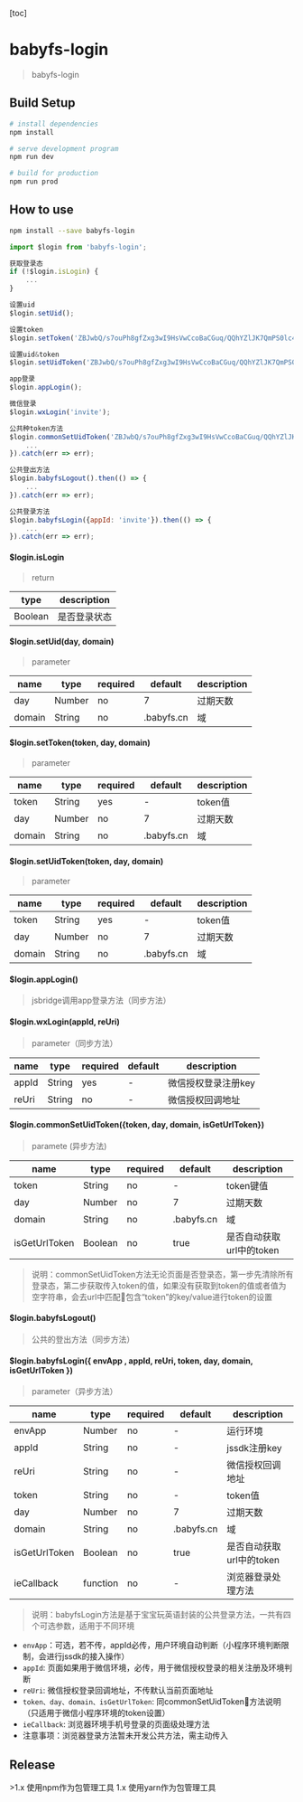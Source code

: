 [toc]

# babyfs-login

> babyfs-login

## Build Setup

``` bash
# install dependencies
npm install

# serve development program
npm run dev

# build for production
npm run prod
```
## How to use

``` bash
npm install --save babyfs-login
```

``` javascript
import $login from 'babyfs-login';

获取登录态
if (!$login.isLogin) {
    ...
}

设置uid
$login.setUid();

设置token
$login.setToken('ZBJwbQ/s7ouPh8gfZxg3wI9HsVwCcoBaCGuq/QQhYZlJK7QmPS0lc4oE81gXCv3xbBXIu3jkrbc4dubb/YSWgA==');

设置uid&token
$login.setUidToken('ZBJwbQ/s7ouPh8gfZxg3wI9HsVwCcoBaCGuq/QQhYZlJK7QmPS0lc4oE81gXCv3xbBXIu3jkrbc4dubb/YSWgA==');

app登录
$login.appLogin();

微信登录
$login.wxLogin('invite');

公共种token方法
$login.commonSetUidToken('ZBJwbQ/s7ouPh8gfZxg3wI9HsVwCcoBaCGuq/QQhYZlJK7QmPS0lc4oE81gXCv3xbBXIu3jkrbc4dubb/YSWgA==').then(() => {
    ...
}).catch(err => err);

公共登出方法
$login.babyfsLogout().then(() => {
    ...
}).catch(err => err);

公共登录方法
$login.babyfsLogin({appId: 'invite'}).then(() => {
    ...
}).catch(err => err);
```

#### $login.isLogin
>return

type | description
----|----
Boolean | 是否登录状态

#### $login.setUid(day, domain)
>parameter

name | type | required | default | description
----|----|----|----|----
day | Number | no | 7 | 过期天数
domain | String | no | .babyfs.cn | 域

#### $login.setToken(token, day, domain)
>parameter

name | type | required | default | description
----|----|----|----|----
token | String | yes | - | token值
day | Number | no | 7 | 过期天数
domain | String | no | .babyfs.cn | 域

#### $login.setUidToken(token, day, domain)
>parameter

name | type | required | default | description
----|----|----|----|----
token | String | yes | - | token值
day | Number | no | 7 | 过期天数
domain | String | no | .babyfs.cn | 域

#### $login.appLogin()
> jsbridge调用app登录方法（同步方法）

#### $login.wxLogin(appId, reUri)
>parameter（同步方法）

name | type | required | default | description
----|----|----|----|----
appId | String | yes | - | 微信授权登录注册key
reUri | String | no | - | 微信授权回调地址

#### $login.commonSetUidToken({token, day, domain, isGetUrlToken})

>paramete (异步方法)

name | type | required | default | description
----|----|----|----|----
token | String | no | - | token键值
day | Number | no | 7 | 过期天数
domain | String | no | .babyfs.cn | 域
isGetUrlToken | Boolean | no | true| 是否自动获取url中的token

>说明：commonSetUidToken方法无论页面是否登录态，第一步先清除所有登录态，第二步获取传入token的值，如果没有获取到token的值或者值为空字符串，会去url中匹配包含“token”的key/value进行token的设置

#### $login.babyfsLogout()
> 公共的登出方法（同步方法）

#### $login.babyfsLogin({ envApp , appId, reUri, token, day, domain, isGetUrlToken })

>parameter（异步方法）

name | type | required | default | description
----|----|----|----|----
envApp | Number | no | - | 运行环境
appId | String | no | - | jssdk注册key
reUri | String | no | - | 微信授权回调地址
token | String | no | - | token值
day | Number | no | 7 | 过期天数
domain | String | no | .babyfs.cn | 域
isGetUrlToken | Boolean | no | true | 是否自动获取url中的token
ieCallback | function | no | - | 浏览器登录处理方法

>说明：babyfsLogin方法是基于宝宝玩英语封装的公共登录方法，一共有四个可选参数，适用于不同环境
- `envApp`：可选，若不传，appId必传，用户环境自动判断（小程序环境判断限制，会进行jssdk的接入操作）
- `appId`: 页面如果用于微信环境，必传，用于微信授权登录的相关注册及环境判断
- `reUri`: 微信授权登录回调地址，不传默认当前页面地址
- `token、day、domain、isGetUrlToken`: 同commonSetUidToken方法说明（只适用于微信小程序环境的token设置）
- `ieCallback`: 浏览器环境手机号登录的页面级处理方法
- 注意事项：浏览器登录方法暂未开发公共方法，需主动传入


## Release

\>1.x 使用npm作为包管理工具
1.x 使用yarn作为包管理工具